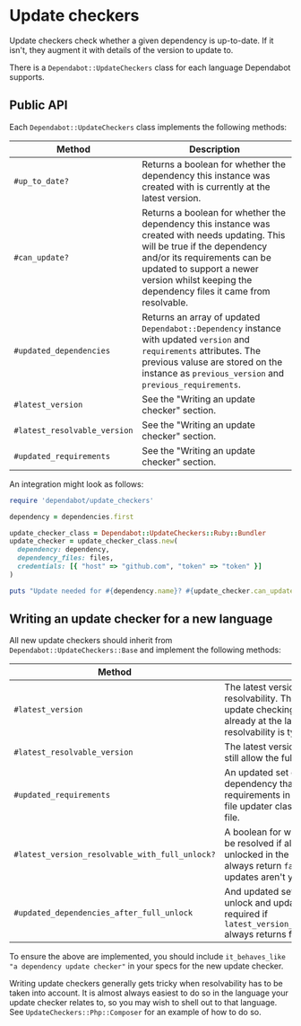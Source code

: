 # Update checkers

Update checkers check whether a given dependency is up-to-date. If it isn't,
they augment it with details of the version to update to.

There is a `Dependabot::UpdateCheckers` class for each language Dependabot
supports.

## Public API

Each `Dependabot::UpdateCheckers` class implements the following methods:

| Method                       | Description                                                                                   |
|------------------------------|-----------------------------------------------------------------------------------------------|
| `#up_to_date?`               | Returns a boolean for whether the dependency this instance was created with is currently at the latest version. |
| `#can_update?`               | Returns a boolean for whether the dependency this instance was created with needs updating. This will be true if the dependency and/or its requirements can be updated to support a newer version whilst keeping the dependency files it came from resolvable. |
| `#updated_dependencies`      | Returns an array of updated `Dependabot::Dependency` instance with updated `version` and `requirements` attributes. The previous valuse are stored on the instance as `previous_version` and `previous_requirements`. |
| `#latest_version`            | See the "Writing an update checker" section. |
| `#latest_resolvable_version` | See the "Writing an update checker" section. |
| `#updated_requirements`      | See the "Writing an update checker" section. |

An integration might look as follows:

```ruby
require 'dependabot/update_checkers'

dependency = dependencies.first

update_checker_class = Dependabot::UpdateCheckers::Ruby::Bundler
update_checker = update_checker_class.new(
  dependency: dependency,
  dependency_files: files,
  credentials: [{ "host" => "github.com", "token" => "token" }]
)

puts "Update needed for #{dependency.name}? #{update_checker.can_update?}"
```

## Writing an update checker for a new language

All new update checkers should inherit from `Dependabot::UpdateCheckers::Base` and
implement the following methods:

| Method                       | Description                                                                                   |
|------------------------------|-----------------------------------------------------------------------------------------------|
| `#latest_version`            | The latest version of the dependency, ignoring resolvability. This is used to short-circuit update checking when the dependency is already at the latest version (since checking resolvability is typically slow). |
| `#latest_resolvable_version` | The latest version of the dependency that will still allow the full dependency set to resolve. |
| `#updated_requirements`      | An updated set of requirements for the dependency that should replace the existing requirements in the manifest file. Use by the file updater class when updating the manifest file. |
| `#latest_version_resolvable_with_full_unlock?` | A boolean for whether the latest version can be resolved if all other dependencies are unlocked in the manifest file. Can be set to always return `false` if multi-dependency updates aren't yet supported. |
| `#updated_dependencies_after_full_unlock` | And updated set of dependencies after a full unlock and update has taken place. Not required if `latest_version_resolvable_with_full_unlock?` always returns false. |


To ensure the above are implemented, you should include
`it_behaves_like "a dependency update checker"` in your specs for the new update
checker.

Writing update checkers generally gets tricky when resolvability has to
be taken into account. It is almost always easiest to do so in the language your
update checker relates to, so you may wish to shell out to that language. See
`UpdateCheckers::Php::Composer` for an example of how to do so.
